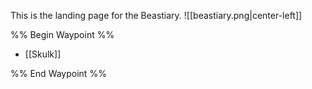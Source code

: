 This is the landing page for the Beastiary.
![[beastiary.png|center-left]]

%% Begin Waypoint %%
- [[Skulk]]

%% End Waypoint %%
